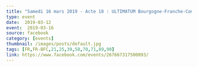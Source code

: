 ```yaml
---
title: "Samedi 16 mars 2019 - Acte 18 : ULTIMATUM Bourgogne-Franche-Comté à Paris ; GJ Climat"
type: event
date:  2019-03-12
event:  2019-03-16
source: facebook
category: [events]
thumbnail: /images/posts/default.jpg
tags: [FR,FR-BFC,21,25,39,58,70,71,89,90]
link: https://www.facebook.com/events/267667317500893/
---
```


